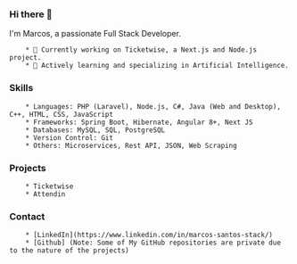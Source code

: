 ### Hi there 👋

I'm Marcos, a passionate Full Stack Developer.

        * 🔭 Currently working on Ticketwise, a Next.js and Node.js project.
        * 🌱 Actively learning and specializing in Artificial Intelligence.

### Skills

        * Languages: PHP (Laravel), Node.js, C#, Java (Web and Desktop), C++, HTML, CSS, JavaScript
        * Frameworks: Spring Boot, Hibernate, Angular 8+, Next JS
        * Databases: MySQL, SQL, PostgreSQL
        * Version Control: Git
        * Others: Microservices, Rest API, JSON, Web Scraping

### Projects
        * Ticketwise
        * Attendin

### Contact
        * [LinkedIn](https://www.linkedin.com/in/marcos-santos-stack/)
        * [Github] (Note: Some of My GitHub repositories are private due to the nature of the projects)
